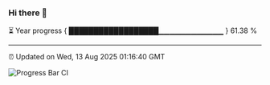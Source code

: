 ### Hi there 👋

⏳ Year progress { ██████████████████▁▁▁▁▁▁▁▁▁▁▁▁ } 61.38 %

---

⏰ Updated on Wed, 13 Aug 2025 01:16:40 GMT

![Progress Bar CI](https://github.com/liununu/liununu/workflows/Progress%20Bar%20CI/badge.svg)
